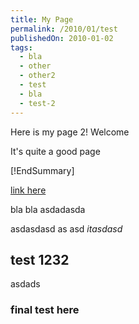 ```yaml
---
title: My Page
permalink: /2010/01/test
publishedOn: 2010-01-02
tags:
  - bla
  - other
  - other2
  - test
  - bla
  - test-2
---
```


Here is my page 2! Welcome

It's quite a good page

[!EndSummary]

[link here](http://google.com)

bla bla
asdadasda

asdasdasd
as
asd
_itasdasd_ 

## test 1232

asdads

### final test here

